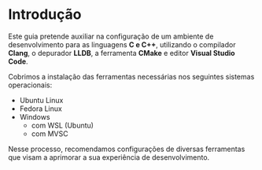 # Introdução

Este guia pretende auxiliar na configuração de um ambiente de desenvolvimento para as linguagens **C e C++**, utilizando o compilador **Clang**, o depurador **LLDB**, a ferramenta **CMake** e editor **Visual Studio Code**.

Cobrimos a instalação das ferramentas necessárias nos seguintes sistemas operacionais:

- Ubuntu Linux
- Fedora Linux
- Windows
  - com WSL (Ubuntu)
  - com MVSC

Nesse processo, recomendamos configurações de diversas ferramentas que visam a aprimorar a sua experiência de desenvolvimento.
